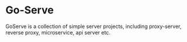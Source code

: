 # Go-Serve
GoServe is a collection of simple server projects, including proxy-server, reverse proxy, microservice, api server etc. 
